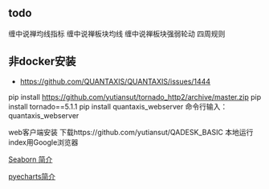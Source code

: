 ## todo
缠中说禅均线指标
缠中说禅板块均线
缠中说禅板块强弱轮动
四周规则

##  非docker安装
* https://github.com/QUANTAXIS/QUANTAXIS/issues/1444

pip install https://github.com/yutiansut/tornado_http2/archive/master.zip
pip install tornado==5.1.1
pip install quantaxis_webserver
命令行输入：
quantaxis_webserver


web客户端安装
下载https://github.com/yutiansut/QADESK_BASIC
本地运行index用Google浏览器

[Seaborn 简介](https://seaborn.apachecn.org/#/docs/1)

[pyecharts简介](https://pyecharts.org/#/zh-cn/intro)
